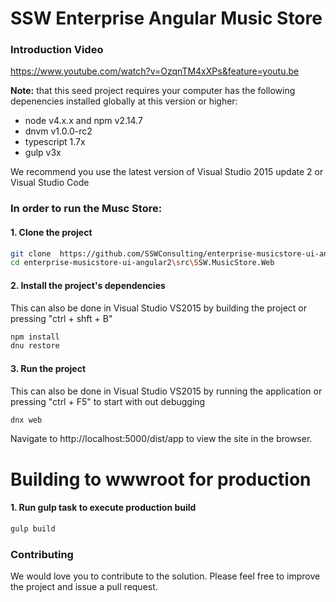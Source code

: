 # SSW Enterprise Angular Music Store
### Introduction Video
https://www.youtube.com/watch?v=OzqnTM4xXPs&feature=youtu.be 

**Note:** that this seed project requires your computer has the following depenencies installed globally at this version or higher:
- node v4.x.x and npm v2.14.7
- dnvm  v1.0.0-rc2
- typescript 1.7x 
- gulp v3x


We recommend you use the latest version of Visual Studio 2015 update 2 or Visual Studio Code

### In order to run the Musc Store:
#### 1. Clone the project
```bash
git clone  https://github.com/SSWConsulting/enterprise-musicstore-ui-angular2
cd enterprise-musicstore-ui-angular2\src\SSW.MusicStore.Web
```
#### 2. Install the project's dependencies
This can also be done in Visual Studio VS2015 by building the project or pressing "ctrl + shft + B"
```bash
npm install
dnu restore
```
#### 3. Run the project
This can also be done in Visual Studio VS2015 by running the application or pressing "ctrl + F5" to start with out debugging
```bash
dnx web
```
Navigate to http://localhost:5000/dist/app to view the site in the browser.

# Building to wwwroot for production

#### 1. Run gulp task to execute production build
```bash
gulp build
```

### Contributing 
We would love you to contribute to the solution. Please feel free to improve the project and issue a pull request.

    




    
    
